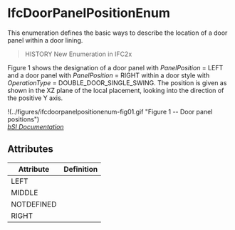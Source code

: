 IfcDoorPanelPositionEnum
========================
This enumeration defines the basic ways to describe the location of a door
panel within a door lining.  
  
> HISTORY  New Enumeration in IFC2x  
  
Figure 1 shows the designation of a door panel with _PanelPosition_ = LEFT and
a door panel with _PanelPosition_ = RIGHT within a door style with
_OperationType_ = DOUBLE_DOOR_SINGLE_SWING. The position is given as shown in
the XZ plane of the local placement, looking into the direction of the
positive Y axis.  
  
!(../figures/ifcdoorpanelpositionenum-fig01.gif "Figure 1 -- Door panel
positions")  
[ _bSI
Documentation_](https://standards.buildingsmart.org/IFC/DEV/IFC4_2/FINAL/HTML/schema/ifcarchitecturedomain/lexical/ifcdoorpanelpositionenum.htm)


Attributes
----------
| Attribute   | Definition   |
|-------------|--------------|
| LEFT        |              |
| MIDDLE      |              |
| NOTDEFINED  |              |
| RIGHT       |              |
